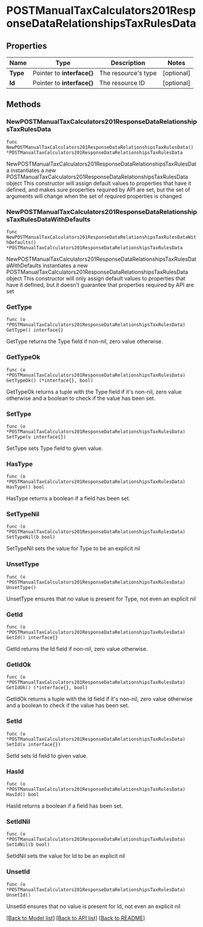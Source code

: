 # POSTManualTaxCalculators201ResponseDataRelationshipsTaxRulesData

## Properties

Name | Type | Description | Notes
------------ | ------------- | ------------- | -------------
**Type** | Pointer to **interface{}** | The resource&#39;s type | [optional] 
**Id** | Pointer to **interface{}** | The resource ID | [optional] 

## Methods

### NewPOSTManualTaxCalculators201ResponseDataRelationshipsTaxRulesData

`func NewPOSTManualTaxCalculators201ResponseDataRelationshipsTaxRulesData() *POSTManualTaxCalculators201ResponseDataRelationshipsTaxRulesData`

NewPOSTManualTaxCalculators201ResponseDataRelationshipsTaxRulesData instantiates a new POSTManualTaxCalculators201ResponseDataRelationshipsTaxRulesData object
This constructor will assign default values to properties that have it defined,
and makes sure properties required by API are set, but the set of arguments
will change when the set of required properties is changed

### NewPOSTManualTaxCalculators201ResponseDataRelationshipsTaxRulesDataWithDefaults

`func NewPOSTManualTaxCalculators201ResponseDataRelationshipsTaxRulesDataWithDefaults() *POSTManualTaxCalculators201ResponseDataRelationshipsTaxRulesData`

NewPOSTManualTaxCalculators201ResponseDataRelationshipsTaxRulesDataWithDefaults instantiates a new POSTManualTaxCalculators201ResponseDataRelationshipsTaxRulesData object
This constructor will only assign default values to properties that have it defined,
but it doesn't guarantee that properties required by API are set

### GetType

`func (o *POSTManualTaxCalculators201ResponseDataRelationshipsTaxRulesData) GetType() interface{}`

GetType returns the Type field if non-nil, zero value otherwise.

### GetTypeOk

`func (o *POSTManualTaxCalculators201ResponseDataRelationshipsTaxRulesData) GetTypeOk() (*interface{}, bool)`

GetTypeOk returns a tuple with the Type field if it's non-nil, zero value otherwise
and a boolean to check if the value has been set.

### SetType

`func (o *POSTManualTaxCalculators201ResponseDataRelationshipsTaxRulesData) SetType(v interface{})`

SetType sets Type field to given value.

### HasType

`func (o *POSTManualTaxCalculators201ResponseDataRelationshipsTaxRulesData) HasType() bool`

HasType returns a boolean if a field has been set.

### SetTypeNil

`func (o *POSTManualTaxCalculators201ResponseDataRelationshipsTaxRulesData) SetTypeNil(b bool)`

 SetTypeNil sets the value for Type to be an explicit nil

### UnsetType
`func (o *POSTManualTaxCalculators201ResponseDataRelationshipsTaxRulesData) UnsetType()`

UnsetType ensures that no value is present for Type, not even an explicit nil
### GetId

`func (o *POSTManualTaxCalculators201ResponseDataRelationshipsTaxRulesData) GetId() interface{}`

GetId returns the Id field if non-nil, zero value otherwise.

### GetIdOk

`func (o *POSTManualTaxCalculators201ResponseDataRelationshipsTaxRulesData) GetIdOk() (*interface{}, bool)`

GetIdOk returns a tuple with the Id field if it's non-nil, zero value otherwise
and a boolean to check if the value has been set.

### SetId

`func (o *POSTManualTaxCalculators201ResponseDataRelationshipsTaxRulesData) SetId(v interface{})`

SetId sets Id field to given value.

### HasId

`func (o *POSTManualTaxCalculators201ResponseDataRelationshipsTaxRulesData) HasId() bool`

HasId returns a boolean if a field has been set.

### SetIdNil

`func (o *POSTManualTaxCalculators201ResponseDataRelationshipsTaxRulesData) SetIdNil(b bool)`

 SetIdNil sets the value for Id to be an explicit nil

### UnsetId
`func (o *POSTManualTaxCalculators201ResponseDataRelationshipsTaxRulesData) UnsetId()`

UnsetId ensures that no value is present for Id, not even an explicit nil

[[Back to Model list]](../README.md#documentation-for-models) [[Back to API list]](../README.md#documentation-for-api-endpoints) [[Back to README]](../README.md)


